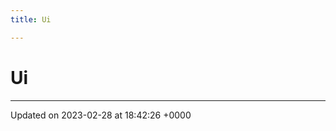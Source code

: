 ```yaml
---
title: Ui

---
```


# Ui








-------------------------------

Updated on 2023-02-28 at 18:42:26 +0000